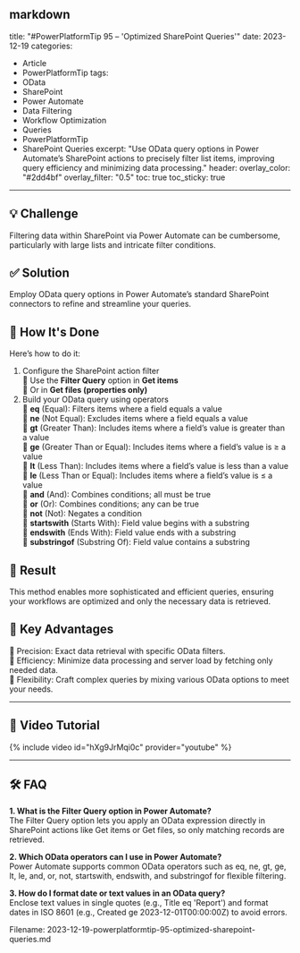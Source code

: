 markdown
---
title: "#PowerPlatformTip 95 – 'Optimized SharePoint Queries'"
date: 2023-12-19
categories:
  - Article
  - PowerPlatformTip
tags:
  - OData
  - SharePoint
  - Power Automate
  - Data Filtering
  - Workflow Optimization
  - Queries
  - PowerPlatformTip
  - SharePoint Queries
excerpt: "Use OData query options in Power Automate’s SharePoint actions to precisely filter list items, improving query efficiency and minimizing data processing."
header:
  overlay_color: "#2dd4bf"
  overlay_filter: "0.5"
toc: true
toc_sticky: true
---

## 💡 Challenge
Filtering data within SharePoint via Power Automate can be cumbersome, particularly with large lists and intricate filter conditions.

## ✅ Solution
Employ OData query options in Power Automate’s standard SharePoint connectors to refine and streamline your queries.

## 🔧 How It's Done
Here’s how to do it:
1. Configure the SharePoint action filter  
   🔸 Use the **Filter Query** option in **Get items**  
   🔸 Or in **Get files (properties only)**
2. Build your OData query using operators  
   🔸 **eq** (Equal): Filters items where a field equals a value  
   🔸 **ne** (Not Equal): Excludes items where a field equals a value  
   🔸 **gt** (Greater Than): Includes items where a field’s value is greater than a value  
   🔸 **ge** (Greater Than or Equal): Includes items where a field’s value is ≥ a value  
   🔸 **lt** (Less Than): Includes items where a field’s value is less than a value  
   🔸 **le** (Less Than or Equal): Includes items where a field’s value is ≤ a value  
   🔸 **and** (And): Combines conditions; all must be true  
   🔸 **or** (Or): Combines conditions; any can be true  
   🔸 **not** (Not): Negates a condition  
   🔸 **startswith** (Starts With): Field value begins with a substring  
   🔸 **endswith** (Ends With): Field value ends with a substring  
   🔸 **substringof** (Substring Of): Field value contains a substring

## 🎉 Result
This method enables more sophisticated and efficient queries, ensuring your workflows are optimized and only the necessary data is retrieved.

## 🌟 Key Advantages
🔸 Precision: Exact data retrieval with specific OData filters.  
🔸 Efficiency: Minimize data processing and server load by fetching only needed data.  
🔸 Flexibility: Craft complex queries by mixing various OData options to meet your needs.

---

## 🎥 Video Tutorial
{% include video id="hXg9JrMqi0c" provider="youtube" %}

---

## 🛠️ FAQ
**1. What is the Filter Query option in Power Automate?**  
The Filter Query option lets you apply an OData expression directly in SharePoint actions like Get items or Get files, so only matching records are retrieved.

**2. Which OData operators can I use in Power Automate?**  
Power Automate supports common OData operators such as eq, ne, gt, ge, lt, le, and, or, not, startswith, endswith, and substringof for flexible filtering.

**3. How do I format date or text values in an OData query?**  
Enclose text values in single quotes (e.g., Title eq 'Report') and format dates in ISO 8601 (e.g., Created ge 2023-12-01T00:00:00Z) to avoid errors.


Filename: 2023-12-19-powerplatformtip-95-optimized-sharepoint-queries.md